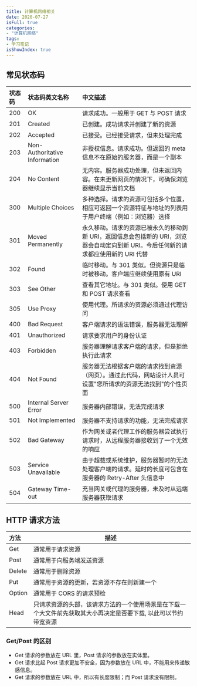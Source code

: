 ```yaml
---
title: 计算机网络相关
date: 2020-07-27
isFull: true
categories:
- "计算机网络"
tags:
- 学习笔记
isShowIndex: true
---
```


## 常见状态码

| 状态码 | 状态码英文名称                | 中文描述                                                                                                                            |
| :----- | :---------------------------- | :---------------------------------------------------------------------------------------------------------------------------------- |
| 200    | OK                            | 请求成功。一般用于 GET 与 POST 请求                                                                                                 |
| 201    | Created                       | 已创建。成功请求并创建了新的资源                                                                                                    |
| 202    | Accepted                      | 已接受。已经接受请求，但未处理完成                                                                                                  |
| 203    | Non-Authoritative Information | 非授权信息。请求成功。但返回的 meta 信息不在原始的服务器，而是一个副本                                                              |
| 204    | No Content                    | 无内容。服务器成功处理，但未返回内容。在未更新网页的情况下，可确保浏览器继续显示当前文档                                            |
| 300    | Multiple Choices              | 多种选择。请求的资源可包括多个位置，相应可返回一个资源特征与地址的列表用于用户终端（例如：浏览器）选择                              |
| 301    | Moved Permanently             | 永久移动。请求的资源已被永久的移动到新 URI，返回信息会包括新的 URI，浏览器会自动定向到新 URI。今后任何新的请求都应使用新的 URI 代替 |
| 302    | Found                         | 临时移动。与 301 类似。但资源只是临时被移动。客户端应继续使用原有 URI                                                               |
| 303    | See Other                     | 查看其它地址。与 301 类似。使用 GET 和 POST 请求查看                                                                                |
| 305    | Use Proxy                     | 使用代理。所请求的资源必须通过代理访问                                                                                              |
| 400    | Bad Request                   | 客户端请求的语法错误，服务器无法理解                                                                                                |
| 401    | Unauthorized                  | 请求要求用户的身份认证                                                                                                              |
| 403    | Forbidden                     | 服务器理解请求客户端的请求，但是拒绝执行此请求                                                                                      |
| 404    | Not Found                     | 服务器无法根据客户端的请求找到资源（网页）。通过此代码，网站设计人员可设置"您所请求的资源无法找到"的个性页面                        |
| 500    | Internal Server Error         | 服务器内部错误，无法完成请求                                                                                                        |
| 501    | Not Implemented               | 服务器不支持请求的功能，无法完成请求                                                                                                |
| 502    | Bad Gateway                   | 作为网关或者代理工作的服务器尝试执行请求时，从远程服务器接收到了一个无效的响应                                                      |
| 503    | Service Unavailable           | 由于超载或系统维护，服务器暂时的无法处理客户端的请求。延时的长度可包含在服务器的 Retry-After 头信息中                               |
| 504    | Gateway Time-out              | 充当网关或代理的服务器，未及时从远端服务器获取请求                                                                                  |

## HTTP 请求方法

| 方法   | 描述                                                                                                             |
| :----- | ---------------------------------------------------------------------------------------------------------------- |
| Get    | 通常用于请求资源                                                                                                 |
| Post   | 通常用于向服务端发送资源                                                                                         |
| Delete | 通常用于删除资源                                                                                                 |
| Put    | 通常用于资源的更新，若资源不存在则新建一个                                                                       |
| Option | 通常用于 CORS 的请求预检                                                                                         |
| Head   | 只请求资源的头部，该请求方法的一个使用场景是在下载一个大文件前先获取其大小再决定是否要下载, 以此可以节约带宽资源 |

### Get/Post 的区别

- Get 请求的参数放在 URL 里，Post 请求的参数放在实体里。
- Get 请求比起 Post 请求更加不安全，因为参数放在 URL 中，不能用来传递敏感信息。
- Get 请求的参数放在 URL 中，所以有长度限制；而 Post 请求没有限制。
